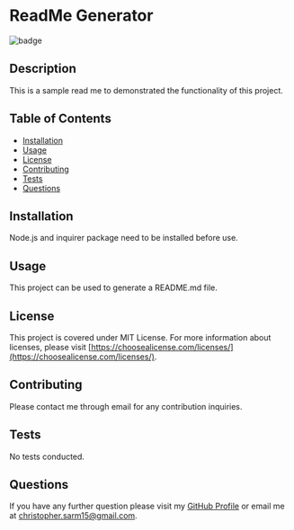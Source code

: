 
  # ReadMe Generator

  ![badge](https://img.shields.io/badge/license-MIT%20License-blue)


  ## Description
  This is a sample read me to demonstrated the functionality of this project.

  ## Table of Contents 
  - [Installation](#installation)
  - [Usage](#usage)
  - [License](#license)
  - [Contributing](#contributing)
  - [Tests](#tests)
  - [Questions](#questions)
  

  ## Installation
  Node.js and inquirer package need to be installed before use.

  ## Usage
  This project can be used to generate a README.md file.

  ## License 
  This project is covered under MIT License. For more information about licenses, please visit [https://choosealicense.com/licenses/](https://choosealicense.com/licenses/).

  ## Contributing
  Please contact me through email for any contribution inquiries.

  ## Tests
  No tests conducted.

  ## Questions
  If you have any further question please visit my [GitHub Profile](https://github.com/chris-15) or email me at christopher.sarm15@gmail.com.
